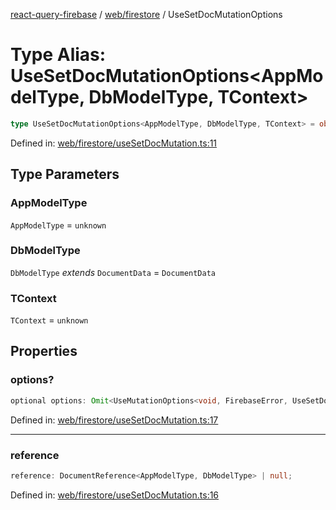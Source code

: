 [react-query-firebase](../../../modules.md) / [web/firestore](../index.md) / UseSetDocMutationOptions

# Type Alias: UseSetDocMutationOptions\<AppModelType, DbModelType, TContext\>

```ts
type UseSetDocMutationOptions<AppModelType, DbModelType, TContext> = object;
```

Defined in: [web/firestore/useSetDocMutation.ts:11](https://github.com/vpishuk/react-query-firebase/blob/43c0734068a570cd646254bb366ccd8007f7dfed/web/firestore/useSetDocMutation.ts#L11)

## Type Parameters

### AppModelType

`AppModelType` = `unknown`

### DbModelType

`DbModelType` *extends* `DocumentData` = `DocumentData`

### TContext

`TContext` = `unknown`

## Properties

### options?

```ts
optional options: Omit<UseMutationOptions<void, FirebaseError, UseSetDocMutationValues<AppModelType>, TContext>, "mutationFn" | "mutationKey">;
```

Defined in: [web/firestore/useSetDocMutation.ts:17](https://github.com/vpishuk/react-query-firebase/blob/43c0734068a570cd646254bb366ccd8007f7dfed/web/firestore/useSetDocMutation.ts#L17)

***

### reference

```ts
reference: DocumentReference<AppModelType, DbModelType> | null;
```

Defined in: [web/firestore/useSetDocMutation.ts:16](https://github.com/vpishuk/react-query-firebase/blob/43c0734068a570cd646254bb366ccd8007f7dfed/web/firestore/useSetDocMutation.ts#L16)
